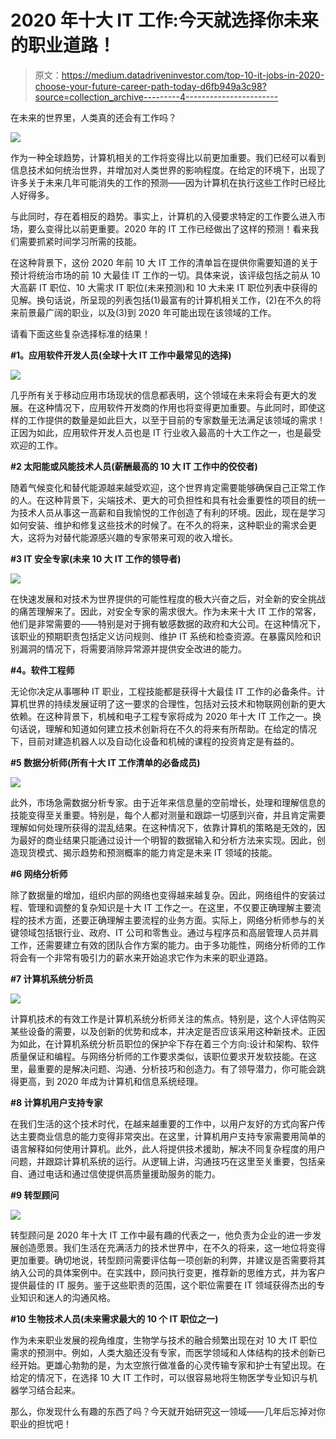 # 2020 年十大 IT 工作:今天就选择你未来的职业道路！

> 原文：<https://medium.datadriveninvestor.com/top-10-it-jobs-in-2020-choose-your-future-career-path-today-d6fb949a3c98?source=collection_archive---------4----------------------->

在未来的世界里，人类真的还会有工作吗？

![](img/99ab3d88facd3f98f792098b279d090b.png)

作为一种全球趋势，计算机相关的工作将变得比以前更加重要。我们已经可以看到信息技术如何统治世界，并增加对人类世界的影响程度。在给定的环境下，出现了许多关于未来几年可能消失的工作的预测——因为计算机在执行这些工作时已经比人好得多。

与此同时，存在着相反的趋势。事实上，计算机的入侵要求特定的工作要么进入市场，要么变得比以前更重要。2020 年的 IT 工作已经做出了这样的预测！看来我们需要抓紧时间学习所需的技能。

在这种背景下，这份 2020 年前 10 大 IT 工作的清单旨在提供你需要知道的关于预计将统治市场的前 10 大最佳 IT 工作的一切。具体来说，该评级包括之前从 10 大高薪 IT 职位、10 大需求 IT 职位(未来预测)和 10 大未来 IT 职位列表中获得的见解。换句话说，所呈现的列表包括(1)最富有的计算机相关工作，(2)在不久的将来前景最广阔的职业，以及(3)到 2020 年可能出现在该领域的工作。

请看下面这些复杂选择标准的结果！

**#1。应用软件开发人员(全球十大 IT 工作中最常见的选择)**

![](img/770c3ca619764756b9dfddc88d6e2710.png)

几乎所有关于移动应用市场现状的信息都表明，这个领域在未来将会有更大的发展。在这种情况下，应用软件开发商的作用也将变得更加重要。与此同时，即使这样的工作提供的数量是如此巨大，以至于目前的专家数量无法满足该领域的需求！正因为如此，应用软件开发人员也是 IT 行业收入最高的十大工作之一，也是最受欢迎的工作。

**#2 太阳能或风能技术人员(薪酬最高的 10 大 IT 工作中的佼佼者)**

随着气候变化和替代能源越来越受欢迎，这个世界肯定需要能够确保自己正常工作的人。在这种背景下，尖端技术、更大的可负担性和具有社会重要性的项目的统一为技术人员从事这一高薪和自我愉悦的工作创造了有利的环境。因此，现在是学习如何安装、维护和修复这些技术的时候了。在不久的将来，这种职业的需求会更大，这将为对替代能源感兴趣的专家带来可观的收入增长。

**#3 IT 安全专家(未来 10 大 IT 工作的领导者)**

![](img/a350380b681b60a6628897f3b4120699.png)

在快速发展和对技术为世界提供的可能性程度的极大兴奋之后，对全新的安全挑战的痛苦理解来了。因此，对安全专家的需求很大。作为未来十大 IT 工作的常客，他们是非常需要的——特别是对于拥有敏感数据的政府和大公司。在这种情况下，该职业的预期职责包括定义访问规则、维护 IT 系统和检查资源。在暴露风险和识别漏洞的情况下，将需要消除异常源并提供安全改进的能力。

**#4。软件工程师**

无论你决定从事哪种 IT 职业，工程技能都是获得十大最佳 IT 工作的必备条件。计算机世界的持续发展证明了这一要求的合理性，包括对云技术和物联网创新的更大依赖。在这种背景下，机械和电子工程专家将成为 2020 年十大 IT 工作之一。换句话说，理解和知道如何建立技术创新将在不久的将来有所帮助。在给定的情况下，目前对建造机器人以及自动化设备和机械的课程的投资肯定是有益的。

**#5 数据分析师(所有十大 IT 工作清单的必备成员)**

![](img/a3a3e911fe0ec434016616bb8540d923.png)

此外，市场急需数据分析专家。由于近年来信息量的空前增长，处理和理解信息的技能变得至关重要。特别是，每个人都对测量和跟踪一切感到兴奋，并且肯定需要理解如何处理所获得的混乱结果。在这种情况下，依靠计算机的策略是无效的，因为最好的商业结果只能通过设计一个明智的数据输入和分析方法来实现。因此，创造现货模式、揭示趋势和预测概率的能力肯定是未来 IT 领域的技能。

**#6 网络分析师**

除了数据量的增加，组织内部的网络也变得越来越复杂。因此，网络组件的安装过程、管理和调整的复杂知识是十大 IT 工作之一。在这里，不仅要正确理解主要流程的技术方面，还要正确理解主要流程的业务方面。实际上，网络分析师参与的关键领域包括银行业、政府、IT 公司和零售业。通过与程序员和高层管理人员并肩工作，还需要建立有效的团队合作方案的能力。由于多功能性，网络分析师的工作将会有一个非常有吸引力的薪水来开始追求它作为未来的职业道路。

**#7 计算机系统分析员**

![](img/2687c6ca2b9893fa97b1718d826094b0.png)

计算机技术的有效工作是计算机系统分析师关注的焦点。特别是，这个人评估购买某些设备的需要，以及创新的优势和成本，并决定是否应该采用这种新技术。正因为如此，在计算机系统分析员职位的保护伞下存在着三个方向:设计和架构、软件质量保证和编程。与网络分析师的工作要求类似，该职位要求开发软技能。在这里，最重要的是解决问题、沟通、分析技巧和创造力。有了领导潜力，你可能会跳得更高，到 2020 年成为计算机和信息系统经理。

**#8 计算机用户支持专家**

在我们生活的这个技术时代，在越来越重要的工作中，以用户友好的方式向客户传达主要商业信息的能力变得非常突出。在这里，计算机用户支持专家需要用简单的语言解释如何使用计算机。此外，此人将提供技术援助，解决不同复杂程度的用户问题，并跟踪计算机系统的运行。从逻辑上讲，沟通技巧在这里至关重要，包括亲自、通过电话和通过信使提供高质量援助服务的能力。

**#9 转型顾问**

![](img/3391f351c7b112a2bba4fe5eeaa6b4f0.png)

转型顾问是 2020 年十大 IT 工作中最有趣的代表之一，他负责为企业的进一步发展创造愿景。我们生活在充满活力的技术世界中，在不久的将来，这一地位将变得更加重要。确切地说，转型顾问需要评估每一项创新的利弊，并建议是否需要将其纳入公司的具体案例中。在实践中，顾问执行变更，推荐新的思维方式，并为客户提供最佳的 IT 服务。鉴于这些职责的范围，这个职位需要在 IT 领域获得杰出的专业知识和迷人的沟通风格。

**#10 生物技术人员(未来需求最大的 10 个 IT 职位之一)**

作为未来职业发展的视角维度，生物学与技术的融合频繁出现在对 10 大 IT 职位需求的预测中。例如，人类大脑还没有专家，而医学领域和人体结构的技术创新已经开始。更雄心勃勃的是，为太空旅行做准备的心灵传输专家和护士有望出现。在给定的情况下，在选择 10 大 IT 工作时，可以很容易地将生物医学专业知识与机器学习结合起来。

那么，你发现什么有趣的东西了吗？今天就开始研究这一领域——几年后忘掉对你职业的担忧吧！